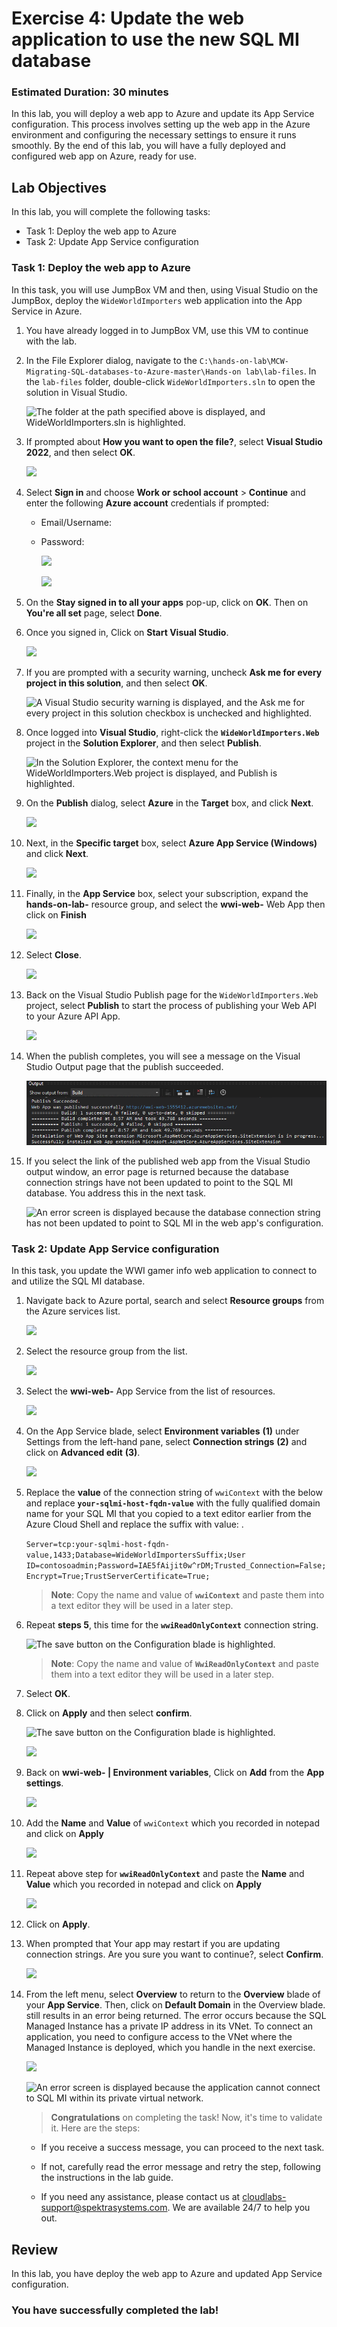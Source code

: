 # Exercise 4: Update the web application to use the new SQL MI database

### Estimated Duration: 30 minutes

In this lab, you will deploy a web app to Azure and update its App Service configuration. This process involves setting up the web app in the Azure environment and configuring the necessary settings to ensure it runs smoothly. By the end of this lab, you will have a fully deployed and configured web app on Azure, ready for use.

## Lab Objectives

In this lab, you will complete the following tasks:

- Task 1: Deploy the web app to Azure
- Task 2: Update App Service configuration

### Task 1: Deploy the web app to Azure

In this task, you will use JumpBox VM and then, using Visual Studio on the JumpBox, deploy the `WideWorldImporters` web application into the App Service in Azure.

1. You have already logged in to JumpBox VM, use this VM to continue with the lab. 

1. In the File Explorer dialog, navigate to the `C:\hands-on-lab\MCW-Migrating-SQL-databases-to-Azure-master\Hands-on lab\lab-files`. In the `lab-files` folder, double-click `WideWorldImporters.sln` to open the solution in Visual Studio.

   ![The folder at the path specified above is displayed, and WideWorldImporters.sln is highlighted.](media/windows-explorer-lab-files-web-solution.png "Windows Explorer")

1. If prompted about **How you want to open the file?**, select **Visual Studio 2022**, and then select **OK**.

    ![](media/new-image38.png)

1. Select **Sign in** and choose **Work or school account** > **Continue** and enter the following **Azure account** credentials if prompted:
   
   * Email/Username: <inject key="AzureAdUserEmail"></inject>
   * Password: <inject key="AzureAdUserPassword"></inject>

     ![](media/new-image39.png)

     ![](media/new-image40.png)

1. On the **Stay signed in to all your apps** pop-up, click on **OK**. Then on **You're all set** page, select **Done**. 

1. Once you signed in, Click on **Start Visual Studio**.

    ![](media/new-image45.png)

1. If you are prompted with a security warning, uncheck **Ask me for every project in this solution**, and then select **OK**.

    ![A Visual Studio security warning is displayed, and the Ask me for every project in this solution checkbox is unchecked and highlighted.](media/visual-studio-security-warning.png "Visual Studio")

1. Once logged into **Visual Studio**, right-click the **`WideWorldImporters.Web`** project in the **Solution Explorer**, and then select **Publish**.

    ![In the Solution Explorer, the context menu for the WideWorldImporters.Web project is displayed, and Publish is highlighted.](media/visual-studio-project-publish.png "Visual Studio")

1. On the **Publish** dialog, select **Azure** in the **Target** box, and click **Next**.

    ![](media/new-image46.png)

1. Next, in the **Specific target** box, select **Azure App Service (Windows)** and click **Next**.

    ![](media/new-image47.png)

1. Finally, in the **App Service** box, select your subscription, expand the **hands-on-lab-<inject key="Suffix" enableCopy="false"/>** resource group, and select the **wwi-web-<inject key="Suffix" enableCopy="false"/>** Web App then click on **Finish**

    ![](media/new-image48.png)

1. Select **Close**.

    ![](media/new-image49.png)

1. Back on the Visual Studio Publish page for the `WideWorldImporters.Web` project, select **Publish** to start the process of publishing your Web API to your Azure API App.

    ![](media/new-image50.png)

1. When the publish completes, you will see a message on the Visual Studio Output page that the publish succeeded.

    ![](media/sql32.png)

2. If you select the link of the published web app from the Visual Studio output window, an error page is returned because the database connection strings have not been updated to point to the SQL MI database. You address this in the next task.

    ![An error screen is displayed because the database connection string has not been updated to point to SQL MI in the web app's configuration.](media/web-app-error-screen.png "Web App error")

### Task 2: Update App Service configuration

In this task, you update the WWI gamer info web application to connect to and utilize the SQL MI database.

1. Navigate back to Azure portal, search and select **Resource groups** from the Azure services list.

   ![](media/new-image2.png)

2. Select the **<inject key="Resource Group Name" enableCopy="false"/>** resource group from the list.

     ![](media/new-image(3).png)
 
3. Select the **wwi-web-<inject key="Suffix" enableCopy="false"/>** App Service from the list of resources.

   ![](media/new-image57.png)

4. On the App Service blade, select **Environment variables** **(1)** under Settings from the left-hand pane, select **Connection strings** **(2)** and click on **Advanced edit** **(3)**.

   ![](media/new-image51.png)

6. Replace the **value** of the connection string of `wwiContext` with the below and replace **`your-sqlmi-host-fqdn-value`** with the fully qualified domain name for your SQL MI that you copied to a text editor earlier from the Azure Cloud Shell and replace the suffix with value: <inject key="suffix" />.
    
    ``
    Server=tcp:your-sqlmi-host-fqdn-value,1433;Database=WideWorldImportersSuffix;User ID=contosoadmin;Password=IAE5fAijit0w^rDM;Trusted_Connection=False;Encrypt=True;TrustServerCertificate=True;
    ``

   >**Note**: Copy the name and value of **`wwiContext`** and paste them into a text editor they will be used in a later step.

7. Repeat **steps 5**, this time for the **`wwiReadOnlyContext`** connection string.

    ![The save button on the Configuration blade is highlighted.](media/WwiReadOnlyContext1.png "Save")

    >**Note**: Copy the name and value of **`WwiReadOnlyContext`** and paste them into a text editor they will be used in a later step.
   
8. Select **OK**.

9. Click on **Apply** and then select **confirm**. 

    ![The save button on the Configuration blade is highlighted.](media/WwiReadOnlyContextapplay.png "Save")

   ![](media/new-image52.png)
     
10. Back on **wwi-web-<inject key="Suffix" enableCopy="false"/> | Environment variables**, Click on **Add** from the **App settings**.
     
      ![](media/new-image53.png)
    
11. Add the **Name** and **Value** of `wwiContext` which you recorded in notepad and click on **Apply**

    ![](media/new-image54.png)

12. Repeat above step for **`wwiReadOnlyContext`** and paste the **Name** and **Value** which you recorded in notepad and click on **Apply**

      ![](media/new-image55.png)

13. Click on **Apply**.

14. When prompted that Your app may restart if you are updating connection strings. Are you sure you want to continue?, select **Confirm**.

     ![](media/new-image52.png)

15. From the left menu, select **Overview** to return to the **Overview** blade of your **App Service**. Then, click on **Default Domain** in the Overview blade. still results in an error being returned. The error occurs because the SQL Managed Instance has a private IP address in its VNet. To connect an application, you need to configure access to the VNet where the Managed Instance is deployed, which you handle in the next exercise.

    ![](media/new-image62.png)
    
    ![An error screen is displayed because the application cannot connect to SQL MI within its private virtual network.](media/web-app-error-screen.png "Web App error")

    > **Congratulations** on completing the task! Now, it's time to validate it. Here are the steps:
    - If you receive a success message, you can proceed to the next task.
    - If not, carefully read the error message and retry the step, following the instructions in the lab guide.
    - If you need any assistance, please contact us at cloudlabs-support@spektrasystems.com. We are available 24/7 to help you out.
    
         <validation step="aee6215e-2948-4239-a9f7-12907b6d0e08" />

## Review

In this lab, you have deploy the web app to Azure and updated App Service configuration.

### You have successfully completed the lab!
